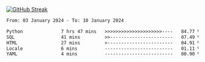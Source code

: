 [![GitHub Streak](https://streak-stats.demolab.com?user=renren-017&theme=sea&hide_border=true&background=DD272700)](https://git.io/streak-stats)

<!--START_SECTION:waka-->

```txt
From: 03 January 2024 - To: 10 January 2024

Python              7 hrs 47 mins   >>>>>>>>>>>>>>>>>>>>>----   84.77 %
SQL                 41 mins         >>-----------------------   07.49 %
HTML                27 mins         >------------------------   04.91 %
Locale              6 mins          -------------------------   01.11 %
YAML                4 mins          -------------------------   00.90 %
```

<!--END_SECTION:waka-->
